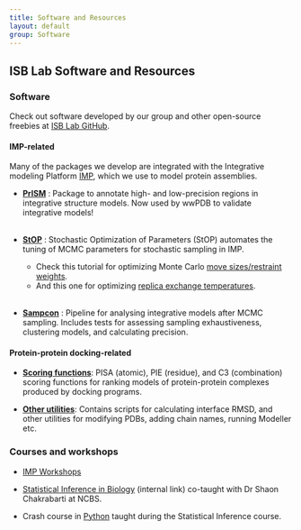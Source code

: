 ```yaml
---
title: Software and Resources
layout: default
group: Software
---
```


## ISB Lab Software and Resources

### Software

Check out software developed by our group and other open-source freebies at [ISB Lab GitHub](https://github.com/isblab). <br>


#### IMP-related

Many of the packages we develop are integrated with the Integrative modeling Platform [IMP](https://integrativemodeling.org/), which we use to model protein assemblies. <br>

- [**PrISM**](https://github.com/isblab/prism) : Package to annotate high- and low-precision regions in integrative structure models. Now used by wwPDB to validate integrative models! <br><br>

- [**StOP**](https://github.com/isblab/stop) : Stochastic Optimization of Parameters (StOP) automates the tuning of MCMC parameters for stochastic sampling in IMP.
	-  Check this tutorial for optimizing Monte Carlo [move sizes/restraint weights](https://github.com/isblab/stop/blob/main/docs/tutorial_basic.md).
	-  And this one for optimizing [replica exchange temperatures](https://github.com/isblab/stop/blob/main/docs/tutorial_replica.md). <br><br>

- [**Sampcon**](https://github.com/salilab/imp-sampcon) : Pipeline for analysing integrative models after MCMC sampling. Includes tests for assessing sampling exhaustiveness, clustering models, and calculating precision. <br>


#### Protein-protein docking-related

- [**Scoring functions**](https://github.com/isblab/dockingScripts/tree/main/capriScripts/potentials): PISA (atomic), PIE (residue), and C3 (combination) scoring functions for ranking models of protein-protein complexes produced by docking programs.   

- [**Other utilities**](https://github.com/isblab/dockingScripts): Contains scripts for calculating interface RMSD, and other utilities for modifying PDBs, adding chain names, running Modeller etc.  <br>


### Courses and workshops

- [IMP Workshops](https://integrativemodeling.org/talks.html)  <br>

- [Statistical Inference in Biology](http://moodle.ncbs.res.in/course/view.php?id=107) (internal link) co-taught with Dr Shaon Chakrabarti at NCBS.  <br>

- Crash course in [Python](https://github.com/isblab/pycrash) taught during the Statistical Inference course.  <br> 

